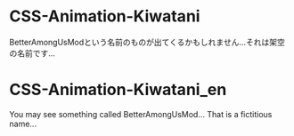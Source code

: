 # CSS-Animation-Kiwatani
BetterAmongUsModという名前のものが出てくるかもしれません...それは架空の名前です...
# CSS-Animation-Kiwatani_en
You may see something called BetterAmongUsMod... That is a fictitious name...
